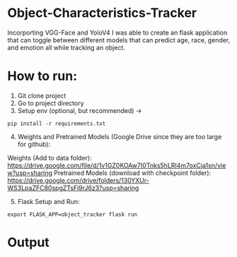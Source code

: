 # Object-Characteristics-Tracker

Incorporting VGG-Face and YoloV4 I was able to create an flask application that can toggle between different models that can predict age, race, gender, and emotion all while tracking an object. 

# How to run:

1) Git clone project
2) Go to project directory
3) Setup env (optional, but recommended) ->  

`
pip install -r requirements.txt
`

4) Weights and Pretrained Models (Google Drive since they are too large for github):

Weights (Add to data folder): https://drive.google.com/file/d/1v1GZ0KOAw7I0Tnks5hLRI4m7oxCja1xn/view?usp=sharing
Pretrained Models (download with checkpoint folder): https://drive.google.com/drive/folders/130YXUr-WS3LpaZFC80spgZTsFi9rJ6z3?usp=sharing

5) Flask Setup and Run: 

`
export FLASK_APP=object_tracker
flask run
`

# Output
